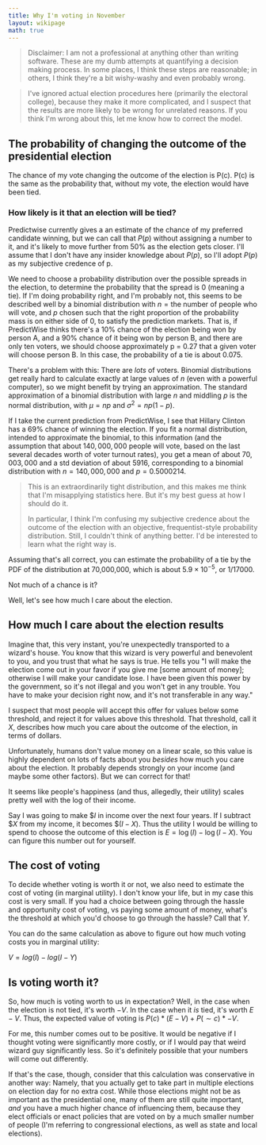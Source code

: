 ```yaml
---
title: Why I'm voting in November
layout: wikipage
math: true
---
```


> Disclaimer: I am not a professional at anything other than writing software. These are my dumb attempts at quantifying a decision making process. In some places, I think these steps are reasonable; in others, I think they're a bit wishy-washy and even probably wrong.

> I've ignored actual election procedures here (primarily the electoral college), because they make it more complicated, and I suspect that the results are more likely to be wrong for unrelated reasons. If you think I'm wrong about this, let me know how to correct the model.

## The probability of changing the outcome of the presidential election
The chance of my vote changing the outcome of the election is P(c). P(c) is the same as the probability that,
without my vote, the election would have been tied.

### How likely is it that an election will be tied?

Predictwise currently gives a an estimate of the chance of my preferred candidate winning, but we can call that $P(p)$ without assigning a number to it, and it's likely to move further from $50\%$ as the election gets closer. I'll assume that I don't have any insider knowledge about $P(p)$, so I'll adopt $P(p)$ as my subjective credence of p.

We need to choose a probability distribution over the possible spreads in the election, to determine the probability that the spread is 0 (meaning a tie). If I'm doing probability right, and I'm probably not, this seems to be described well by a binomial distribution with $n = \text{the number of people who will vote}$, and $p$ chosen such that the right proportion of the probability mass is on either side of 0, to satisfy the prediction markets. That is, if PredictWise thinks there's a 10% chance of the election being won by person A, and a 90% chance of it being won by person B, and there are only ten voters, we should choose approximately p = 0.27 that a given voter will choose person B. In this case, the probability of a tie is about 0.075.

There's a problem with this: There are *lots* of voters. Binomial distributions get really hard to calculate exactly at large values of $n$ (even with a powerful computer), so we might benefit by trying an approximation. The standard approximation of a binomial distribution with large $n$ and middling $p$ is the normal distribution, with $\mu = np$ and $\sigma^2 = np(1-p)$.

If I take the current prediction from PredictWise, I see that Hillary Clinton has a $69\%$ chance of winning the election. If you fit a normal distribution, intended to approximate the binomial, to this information (and the assumption that about $140,000,000$ people will vote, based on the last several decades worth of voter turnout rates), you get a mean of about $70,003,000$ and a std deviation of about $5916$, corresponding to a binomial distribution with $n=140,000,000$ and $p=0.5000214$.

> This is an extraordinarily tight distribution, and this makes me think that I'm misapplying statistics here. But it's my best guess at how I should do it.
> 
> In particular, I think I'm confusing my subjective credence about the outcome of the election with an objective, frequentist-style probability distribution. Still, I couldn't think of anything better. I'd be interested to learn what the right way is.

Assuming that's all correct, you can estimate the probability of a tie by the PDF of the distribution at 70,000,000, which is about $5.9\times 10^{-5}$, or $1/17000$.

Not much of a chance is it?

Well, let's see how much I care about the election.

## How much I care about the election results

Imagine that, this very instant, you're unexpectedly transported to a wizard's house. You know that this wizard is very powerful and benevolent to you, and you trust that what he says is true. He tells you "I will make the election come out in your favor if you give me \[some amount of money\]; otherwise I will make your candidate lose. I have been given this power by the government, so it's not illegal and you won't get in any trouble. You have to make your decision right now, and it's not transferable in any way."

I suspect that most people will accept this offer for values below some threshold, and reject it for values above this threshold. That threshold, call it $X$, describes how much you care about the outcome of the election, in terms of dollars.

Unfortunately, humans don't value money on a linear scale, so this value is highly dependent on lots of facts about you *besides* how much you care about the election. It probably depends strongly on your income (and maybe some other factors). But we can correct for that!

It seems like people's happiness (and thus, allegedly, their utility) scales pretty well with the log of their income.

Say I was going to make \$$I$ in income over the next four years. If I subtract \$$X$ from my income, it becomes \$$(I - X)$. Thus the utility I would be willing to spend to choose the outcome of this election is $E = \log(I) - \log(I - X)$. You can figure this number out for yourself.


## The cost of voting

To decide whether voting is worth it or not, we also need to estimate the cost of voting (in marginal utility). I don't know your life, but in my case this cost is very small. If you had a choice between going through the hassle and opportunity cost of voting, vs paying some amount of money, what's the threshold at which you'd choose to go through the hassle? Call that $Y$.

You can do the same calculation as above to figure out how much voting costs you in marginal utility:

$V = log(I) - log(I - Y)$

## Is voting worth it?
So, how much is voting worth to us in expectation? Well, in the case when the election is not tied, it's worth $-V$.
In the case when it *is* tied, it's worth $E - V.$ Thus, the expected value of voting is $P(c) * (E - V) + P(\sim c) * -V$.

For me, this number comes out to be positive. It would be negative if I thought voting were significantly more costly, or if I would pay that weird wizard guy significantly less. So it's definitely possible that your numbers will come out differently.

If that's the case, though, consider that this calculation was conservative in another way: Namely, that you actually get to take part in multiple elections on election day for no extra cost. While those elections might not be as important as the presidential one, many of them are still quite important, *and* you have a much higher chance of influencing them, because they elect officials or enact policies that are voted on by a much smaller number of people (I'm referring to congressional elections, as well as state and local elections).
